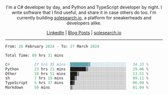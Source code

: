 <p align="center">I'm a C# developer by day, and Python and TypeScript developer by night. I write software that I find useful, and share it in case others do too. I'm currently building <a href="https://solesearch.io">solesearch.io</a>, a platform for sneakerheads and developers alike.</p>
<p align="center">
  <a href="https://www.linkedin.com/in/peter-rauscher">LinkedIn</a>
  |
  <a href="https://dev.to/peterrauscher">Blog Posts</a>
  |
  <a href="https://solesearch.io">solesearch.io</a>
</p>
<hr/>
<!--START_SECTION:waka-->

```python
From: 26 February 2024 - To: 27 March 2024

Total Time: 69 hrs 31 mins

C#           27 hrs 35 mins  ████████▓░░░░░░░░░░░░░░░░   34.33 %
Python       23 hrs 21 mins  ███████▒░░░░░░░░░░░░░░░░░   29.06 %
Other        10 hrs 51 mins  ███▒░░░░░░░░░░░░░░░░░░░░░   13.51 %
sh           7 hrs 19 mins   ██▒░░░░░░░░░░░░░░░░░░░░░░   09.11 %
TypeScript   5 hrs 37 mins   █▓░░░░░░░░░░░░░░░░░░░░░░░   06.99 %
Markdown     50 mins         ▒░░░░░░░░░░░░░░░░░░░░░░░░   01.04 %
```

<!--END_SECTION:waka-->
